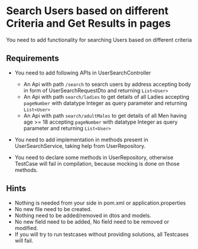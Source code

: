 # Search Users based on different Criteria and Get Results in pages

You need to add functionality for searching Users based on different criteria

## Requirements

 - You need to add following APIs in UserSearchController
     
      - An Api with path `/search` to search users by address accepting body in form of UserSearchRequestDto and returning `List<User>`
      - An Api with path `search/ladies` to get details of all Ladies accepting `pageNumber` with datatype Integer as query parameter and returning `List<User>`
      - An Api with path `search/adultMales` to get details of all Men having age >= 18 accepting `pageNumber` with datatype Integer as query parameter and returning `List<User>`
 - You need to add implementation in methods present in UserSearchService, taking help from UserRepository. 
 - You need to declare some methods in UserRepository, otherwise TestCase will fail in compilation, because mocking is done on those methods.

## Hints
 - Nothing is needed from your side in pom.xml or application.properties
 - No new file need to be created.
 - Nothing need to be added/removed in dtos and models.
 - No new field need to be added, No field need to be removed or modified.
 - If you will try to run testcases without providing solutions, all Testcases will fail.